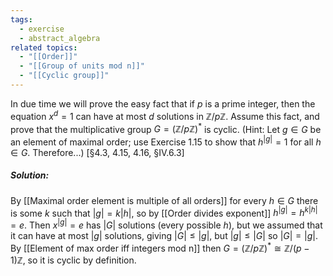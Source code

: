 ```yaml
---
tags:
  - exercise
  - abstract_algebra
related topics:
  - "[[Order]]"
  - "[[Group of units mod n]]"
  - "[[Cyclic group]]"
---
```

In due time we will prove the easy fact that if $p$ is a prime integer, then the equation $x^d = 1$ can have at most $d$ solutions in $\mathbb{Z}/p\mathbb{Z}$. Assume this fact, and prove that the multiplicative group $G = (\mathbb{Z}/p\mathbb{Z})^*$ is cyclic. (Hint: Let $g \in G$ be an element of maximal order; use Exercise 1.15 to show that $h^{|g|} = 1$ for all $h \in G$. Therefore...) \[§4.3, 4.15, 4.16, §IV.6.3\]
##### Solution:
By [[Maximal order element is multiple of all orders]] for every $h\in G$ there is some $k$ such that $|g|=k|h|$, so by [[Order divides exponent]] $h^{|g|}=h^{k|h|}=e$. Then $x^{|g|}=e$ has $|G|$ solutions (every possible $h$), but we assumed that it can have at most $|g|$ solutions, giving $|G|\leq |g|$, but $|g|\leq |G|$ so $|G|=|g|$. By [[Element of max order iff integers mod n]] then $G = (\mathbb{Z}/p\mathbb{Z})^*\cong \mathbb{Z}/(p-1)\mathbb{Z}$, so it is cyclic by definition.